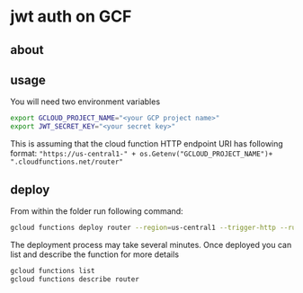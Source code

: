 # jwt auth on GCF

## about

## usage
You will need two environment variables
```bash
export GCLOUD_PROJECT_NAME="<your GCP project name>"
export JWT_SECRET_KEY="<your secret key>"
```

This is assuming that the cloud function HTTP endpoint URI has
following format:
`"https://us-central1-" + os.Getenv("GCLOUD_PROJECT_NAME")+ ".cloudfunctions.net/router"`

## deploy
From within the folder run following command:
```bash
gcloud functions deploy router --region=us-central1 --trigger-http --runtime=go111 --set-env-vars=JWT_SECRET_KEY=${JWT_SECRET_KEY} --entry-point=Route
```
The deployment process may take several minutes. Once deployed you can list and describe the function
for more details
```bash
gcloud functions list
gcloud functions describe router
```